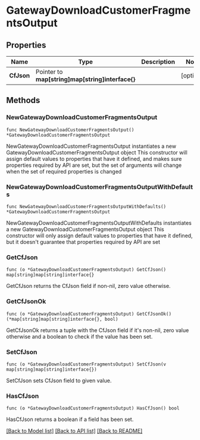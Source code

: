 # GatewayDownloadCustomerFragmentsOutput

## Properties

Name | Type | Description | Notes
------------ | ------------- | ------------- | -------------
**CfJson** | Pointer to **map[string]map[string]interface{}** |  | [optional] 

## Methods

### NewGatewayDownloadCustomerFragmentsOutput

`func NewGatewayDownloadCustomerFragmentsOutput() *GatewayDownloadCustomerFragmentsOutput`

NewGatewayDownloadCustomerFragmentsOutput instantiates a new GatewayDownloadCustomerFragmentsOutput object
This constructor will assign default values to properties that have it defined,
and makes sure properties required by API are set, but the set of arguments
will change when the set of required properties is changed

### NewGatewayDownloadCustomerFragmentsOutputWithDefaults

`func NewGatewayDownloadCustomerFragmentsOutputWithDefaults() *GatewayDownloadCustomerFragmentsOutput`

NewGatewayDownloadCustomerFragmentsOutputWithDefaults instantiates a new GatewayDownloadCustomerFragmentsOutput object
This constructor will only assign default values to properties that have it defined,
but it doesn't guarantee that properties required by API are set

### GetCfJson

`func (o *GatewayDownloadCustomerFragmentsOutput) GetCfJson() map[string]map[string]interface{}`

GetCfJson returns the CfJson field if non-nil, zero value otherwise.

### GetCfJsonOk

`func (o *GatewayDownloadCustomerFragmentsOutput) GetCfJsonOk() (*map[string]map[string]interface{}, bool)`

GetCfJsonOk returns a tuple with the CfJson field if it's non-nil, zero value otherwise
and a boolean to check if the value has been set.

### SetCfJson

`func (o *GatewayDownloadCustomerFragmentsOutput) SetCfJson(v map[string]map[string]interface{})`

SetCfJson sets CfJson field to given value.

### HasCfJson

`func (o *GatewayDownloadCustomerFragmentsOutput) HasCfJson() bool`

HasCfJson returns a boolean if a field has been set.


[[Back to Model list]](../README.md#documentation-for-models) [[Back to API list]](../README.md#documentation-for-api-endpoints) [[Back to README]](../README.md)


